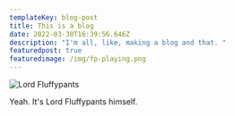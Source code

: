 ```yaml
---
templateKey: blog-post
title: This is a blog
date: 2022-03-30T16:39:56.646Z
description: "I'm all, like, making a blog and that. "
featuredpost: true
featuredimage: /img/fp-playing.png
---
```



![Lord Fluffypants](/img/fp-playing.png)

Yeah. It's Lord Fluffypants himself.